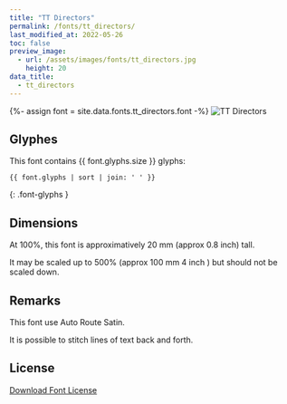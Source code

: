 ```yaml
---
title: "TT Directors"
permalink: /fonts/tt_directors/
last_modified_at: 2022-05-26
toc: false
preview_image:
  - url: /assets/images/fonts/tt_directors.jpg
    height: 20
data_title:
  - tt_directors
---
```

{%- assign font = site.data.fonts.tt_directors.font -%}
![TT Directors](/assets/images/fonts/tt_directors.jpg)

## Glyphes

This font contains  {{ font.glyphs.size }} glyphs:

```
{{ font.glyphs | sort | join: ' ' }}
```
{: .font-glyphs }

## Dimensions

At 100%, this font is approximatively 20 mm (approx 0.8 inch) tall.

It may be scaled up to  500% (approx 100 mm 4 inch ) but should not be scaled down.

## Remarks

This font use Auto Route Satin.

It is possible to stitch lines of text back and forth.

## License

[Download Font License](https://github.com/inkstitch/inkstitch/tree/main/fonts/tt_directors/LICENSE)
